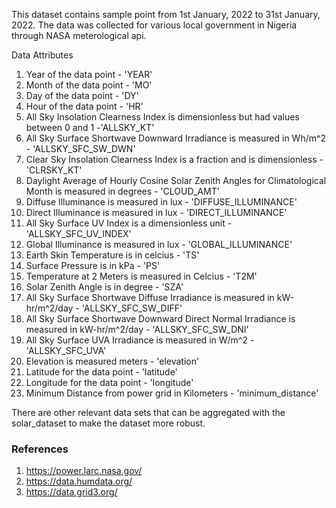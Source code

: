 This dataset contains sample point from 1st January, 2022 to 31st January, 2022. The data was collected for various local government in Nigeria through NASA meterological api.

Data Attributes
1. Year of the data point - 'YEAR'
2. Month of the data point - 'MO'
3. Day of the data point - 'DY'
4. Hour of the data point - 'HR'
5. All Sky Insolation Clearness Index is dimensionless but had values between 0 and 1 -'ALLSKY_KT'
6. All Sky Surface Shortwave Downward Irradiance is measured in Wh/m^2 -  'ALLSKY_SFC_SW_DWN'
7. Clear Sky Insolation Clearness Index is a fraction and is dimensionless - 'CLRSKY_KT'
8.  Daylight Average of Hourly Cosine Solar Zenith Angles for Climatological Month is measured in degrees - 'CLOUD_AMT'
9.  Diffuse Illuminance is measured in lux - 'DIFFUSE_ILLUMINANCE'
10. Direct Illuminance is measured in lux - 'DIRECT_ILLUMINANCE'
11. All Sky Surface UV Index is a dimensionless unit - 'ALLSKY_SFC_UV_INDEX'
12. Global Illuminance is measured in lux - 'GLOBAL_ILLUMINANCE'
13. Earth Skin Temperature is in celcius - 'TS'
14.  Surface Pressure is in kPa - 'PS'
15. Temperature at 2 Meters is measured in Celcius - 'T2M'
16. Solar Zenith Angle is in degree - 'SZA'
17. All Sky Surface Shortwave Diffuse Irradiance is measured in kW-hr/m^2/day - 'ALLSKY_SFC_SW_DIFF'
18. All Sky Surface Shortwave Downward Direct Normal Irradiance is measured in kW-hr/m^2/day - 'ALLSKY_SFC_SW_DNI'
19. All Sky Surface UVA Irradiance is measured in W/m^2 - 'ALLSKY_SFC_UVA'
20. Elevation is measured meters - 'elevation'
21. Latitude for the data point - 'latitude'
22. Longitude for the data point - 'longitude'
23. Minimum Distance from power grid in Kilometers - 'minimum_distance'

There are other relevant data sets that can be aggregated with the solar_dataset to make the dataset more robust.

### References
1. https://power.larc.nasa.gov/
2. https://data.humdata.org/
3. https://data.grid3.org/